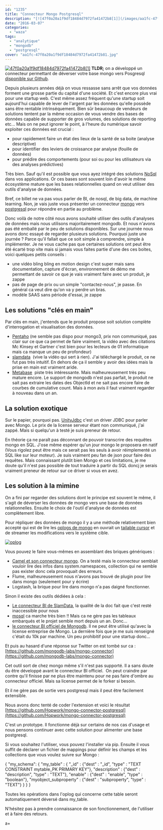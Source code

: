 ```yaml
---
id: "1235"
title: "Connecteur Mongo Postgresql"
description: "[![47f0a20a1f9df18484d7972fa41472b8[1]](/images/aa1fc-47f0a20a1f9df18484d7972fa41472b81.jpg)](http://eventuallycoding.com/wp-content/uploads/2016/03/a..."
date: "2016-03-07"
categories: 
  - "waza"
tags: 
  - "analytique"
  - "mongodb"
  - "postgresql"
cover: "aa1fc-47f0a20a1f9df18484d7972fa41472b81.jpg"
---
```


[![47f0a20a1f9df18484d7972fa41472b8[1]](/images/aa1fc-47f0a20a1f9df18484d7972fa41472b81.jpg)](http://eventuallycoding.com/wp-content/uploads/2016/03/aa1fc-47f0a20a1f9df18484d7972fa41472b81.jpg) **TLDR;** on a développé un connecteur permettant de déverser votre base mongo vers Posgresql [disponible sur Github](https://github.com/Hopwork/mongo-connector-postgresql).  
  
Depuis plusieurs années déjà on vous ressasse sans arrêt que vos données forment une grosse partie du capital d'une société. Et c'est encore plus vrai pour une startup web. C'est même assez fréquent qu'une startup soit aujourd'hui capable de lever de l'argent par les données qu'elle possède sans être rentable intrinséquement. Bien sûr beaucoup de vendeurs de solutions tentent par la même occasion de vous vendre des bases de données capable de supporter de gros volumes, des solutions de reporting etc... Mais on ne peut ignorer le point, à l'heure du numérique savoir exploiter ces données est crucial :

- pour rapidement faire un état des lieux de la santé de sa boite (analyse descriptive)
- pour identifier des leviers de croissance par analyse (fouille de données)
- pour prédire des comportements (pour soi ou pour les utilisateurs via des analyses prédictives)

Très bien. Sauf qu'il est possible que vous ayez intégré des solutions [NoSql](https://fr.wikipedia.org/wiki/NoSQL) dans vos applications. Or ces bases sont souvent loin d'avoir le même écosystème mature que les bases relationnelles quand on veut utiliser des outils d'analyse de données.

Bref, ce billet ne va pas vous parler de BI, de nosql, de big data, de machine learning. Non, je vais juste vous présenter un connecteur [mongo](https://www.mongodb.org/) vers [postgresql](http://www.postgresql.org/) pour répondre en partie au problème.

Donc voilà de notre côté nous avons souhaité utiliser des outils d'analyses de données mais nous utilisons majoritairement mongodb. Et nous n'avons pas été emballé par le peu de solutions disponibles. Sur une journée nous avons donc essayé de regarder plusieurs solutions. Pourquoi juste une journée ? Parce qu'il fallait que ce soit simple à comprendre, simple à implémenter. Je ne vous cache pas que certaines solutions ont peut être été écarté trop vite mais si jamais vous faites partie d'une des ces boites, voici quelques petits conseils :

- une vidéo bling bling en motion design c'est super mais sans documentation, capture d'écran, environnement de démo me permettant de savoir ce que je vais vraiment faire avec un produit, je zappe
- pas de page de prix ou un simple "contactez-nous", je passe. En général ca veut dire qu'on va y perdre un bras.
- modèle SAAS sans période d'essai, je zappe

## Les solutions "clés en main"

Par clés en main, j'entends que le produit propose soit solution complète d'interrogation et visualisation des données.

- [Pentaho](http://www.pentaho.com/fr/analytics-for-mongodb) (ne semble pas dispo pour mongo3, prix non communiqué, pas clair sur ce que ca permet de faire vraiment, la vidéo avec des citations Mc Kinsey et Gartner c'est bien pour les lecteurs de 01 informatique mais ca manque un peu de profondeur)
- [slamdata](http://slamdata.com/)  (vive la vidéo qui sert à rien). J'ai téléchargé le produit, ce ne fut pas très intuitif. En dehors de ça il semble y avoir des idées mais la prise en main est vraiment aride.
- [Metabase](http://www.metabase.com/)  piste très intéressante. Mais malheureusement très peu mature encore. Le support de mongodb n'est pas parfait, le produit ne sait pas extraire les dates des ObjectId et ne sait pas encore faire de courbes de cumulative count. Mais à mon avis il faut vraiment regarder à nouveau dans un an.

## La solution exotique

Sur le papier, pourquoi pas. [UnityJdbc](http://www.unityjdbc.com/mongojdbc/mongo_jdbc.php#start) c'est un driver JDBC pour parler avec Mongo. Le prix de la license serveur étant non communiqué, j'ai zappé. Mais si quelqu'un à testé je suis preneur de retour.

En théorie ça ne paraît pas déconnant de pouvoir transcrire des requêtes mongo en SQL. J'ose même espérer qu'un jour mongo le proposera en natif (Vous rigolez peut être mais ce serait pas les seuls à avoir réimplementé un SQL like sur leur moteur). Je suis vraiment peu fan de json pour faire des requêtes. Mais connaissant plutôt bien Mongo et ces limitations, je me doute qu'il n'est pas possible de tout traduire à partir du SQL doncj je serais vraiment preneur de retour sur ce driver si vous en avez.

## Les solution à la mimine

On a fini par regarder des solutions dont le principe est souvent le même, il s'agit de déverser les données de mongo vers une base de données relationnelles. Ensuite le choix de l'outil d'analyse de données est complètement libre.

Pour répliquer des données de mongo il y a une méthode relativement bien accepté qui est de lire les [oplogs de mongo](https://docs.mongodb.org/manual/core/replica-set-oplog/) en ouvrait un [tailable cursor](https://docs.mongodb.org/manual/tutorial/create-tailable-cursor/) et de streamer les modifications vers le système cible.

[![oplog](/images/9d56a-oplog.jpg)](http://eventuallycoding.com/wp-content/uploads/2016/03/9d56a-oplog.jpg)

Vous pouvez le faire vous-mêmes en assemblant des briques génériques :

- [Camel et son connecteur mongo](http://camel.apache.org/mongodb.html). On a testé mais le connecteur semblait vouloir lire des infos dans system.namespaces, collection qui ne semble pas exister donc cela provoquait des erreurs.
- Flume, malheureusement nous n'avons pas trouvé de plugin pour lire dans mongo (seulement pour y écrire)
- Logstash, la brique pour lire dans mongo n'a pas daigné fonctionner.

Sinon il existe des outils dédiées à cela :

- [Le connecteur BI de SlamData](http://slamdata.com/solutions/bi-connector.html), la qualité de la doc fait que c'est resté inaccessible pour nous
- [mosql](https://github.com/stripe/mosql) ca marche très bien !! Mais ca ne gère pas les tableaux embarqués et le projet semble mort depuis un an. Donc...
- [le connecteur BI officiel de Mongodb](https://www.mongodb.com/products/bi-connector). Il ne peut être utilisé qu'avec la license entreprise de Mongo. La dernière fois que je me suis renseigné c'était du 10k par machine. Un peu prohibitif pour une startup donc...

Et puis au hasard d'une réponse sur Twitter on est tombé sur ca : [https://github.com/mongodb-labs/mongo-connector](https://github.com/mongodb-labs/mongo-connector)

Cet outil sort de chez mongo même s'il n'est pas supporté. Il a sans doute du être développé avant le connecteur BI officiel.  On peut craindre par contre qu'il finisse par ne plus être maintenu pour ne pas faire d'ombre au connecteur officiel. Mais sa license permet de le forker si besoin.

Et il ne gère pas de sortie vers postgresql mais il peut être facilement extensible.

Nous avons donc tenté de coder l'extension et voici le résultat [https://github.com/Hopwork/mongo-connector-postgresql](https://github.com/Hopwork/mongo-connector-postgresql)

C'est un prototype. Il fonctionne déjà sur certains de nos cas d'usage et nous pensons continuer avec cette solution pour alimenter une base postgresql.

Si vous souhaitez l'utiliser, vous pouvez l'installer via pip. Ensuite il vous suffit de déclarer un fichier de mappings pour définir les champs et les collections que vous voulez suivre sur Mongo :

{
    "my\_schema": {
        "my\_table" : {
            "\_id" : {"dest" : "\_id", "type" : "TEXT CONSTRAINT mytable\_PK PRIMARY KEY"}, "description" : {"dest" : "description", "type" : "TEXT"}, "enable" : {"dest" : "enable", "type"  : "boolean"}, "myobject\_subproperty" : {"dest" : "subproperty", "type" : "TEXT"}
        }
     }
}

Toutes les opérations dans l'oplog qui concerne cette table seront automatiquement déversé dans my\_table.

N'hésitez pas à prendre connaissance de son fonctionnement, de l'utiliser et à faire des retours.

a+
